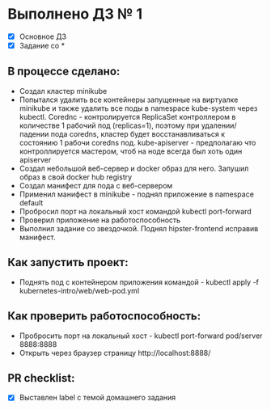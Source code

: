 # Выполнено ДЗ № 1

- [x] Основное ДЗ
- [x] Задание со *

## В процессе сделано:
- Создал кластер minikube
- Попытался удалить все контейнеры запущенные на виртуалке minikube и также удалить все поды в namespace kube-system через kubectl. 
  Corednc - контролируется ReplicaSet контроллером в количестве 1 рабочий под (replicas=1), поэтому при удалении/падении пода coredns, кластер будет восстанавливаться к состоянию 1 рабочи coredns под. 
  kube-apiserver - предполагаю что контроллируется мастером, чтоб на ноде всегда был хоть один apiserver
- Создал небольшой веб-сервер и docker образ для него. Запушил образ в свой docker hub registry
- Создал манифест для пода с веб-сервером
- Применил манифест в minikube - поднял приложение в namespace default
- Пробросил порт на локальный хост командой kubectl port-forward
- Проверил приложение на работоспособность
- Выполнил задание со звездочкой. Поднял hipster-frontend исправив манифест. 
  
## Как запустить проект:
- Поднять под с контейнером приложения командой - kubectl apply -f kubernetes-intro/web/web-pod.yml

## Как проверить работоспособность:
- Пробросить порт на локальный хост - kubectl port-forward pod/server 8888:8888
- Открыть через браузер страницу http://localhost:8888/

## PR checklist:
- [x] Выставлен label с темой домашнего задания